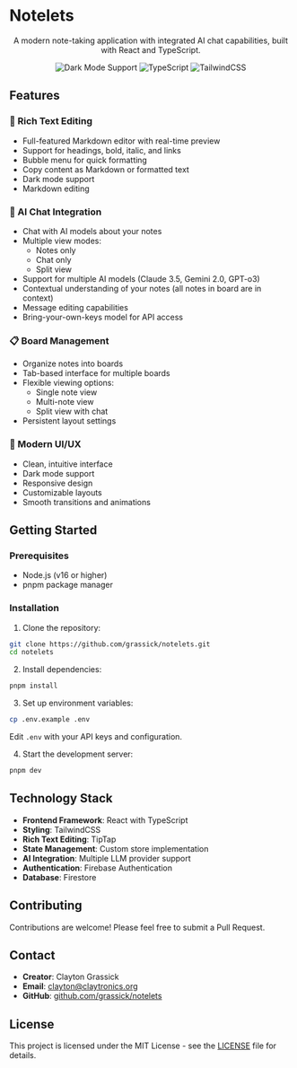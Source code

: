 # Notelets

<div align="center">

A modern note-taking application with integrated AI chat capabilities, built with React and TypeScript.

![Dark Mode Support](https://img.shields.io/badge/dark%20mode-supported-dark?style=flat-square)
![TypeScript](https://img.shields.io/badge/TypeScript-Ready-blue?style=flat-square)
![TailwindCSS](https://img.shields.io/badge/TailwindCSS-Styled-38B2AC?style=flat-square)

</div>

## Features

### 📝 Rich Text Editing
- Full-featured Markdown editor with real-time preview
- Support for headings, bold, italic, and links
- Bubble menu for quick formatting
- Copy content as Markdown or formatted text
- Dark mode support
- Markdown editing

### 🤖 AI Chat Integration
- Chat with AI models about your notes
- Multiple view modes:
  - Notes only
  - Chat only
  - Split view
- Support for multiple AI models (Claude 3.5, Gemini 2.0, GPT-o3)
- Contextual understanding of your notes (all notes in board are in context)
- Message editing capabilities
- Bring-your-own-keys model for API access

### 📋 Board Management
- Organize notes into boards
- Tab-based interface for multiple boards
- Flexible viewing options:
  - Single note view
  - Multi-note view
  - Split view with chat
- Persistent layout settings

### 💫 Modern UI/UX
- Clean, intuitive interface
- Dark mode support
- Responsive design
- Customizable layouts
- Smooth transitions and animations

## Getting Started

### Prerequisites
- Node.js (v16 or higher)
- pnpm package manager

### Installation

1. Clone the repository:
```bash
git clone https://github.com/grassick/notelets.git
cd notelets
```

2. Install dependencies:
```bash
pnpm install
```

3. Set up environment variables:
```bash
cp .env.example .env
```
Edit `.env` with your API keys and configuration.

4. Start the development server:
```bash
pnpm dev
```

## Technology Stack

- **Frontend Framework**: React with TypeScript
- **Styling**: TailwindCSS
- **Rich Text Editing**: TipTap
- **State Management**: Custom store implementation
- **AI Integration**: Multiple LLM provider support
- **Authentication**: Firebase Authentication
- **Database**: Firestore

## Contributing

Contributions are welcome! Please feel free to submit a Pull Request.

## Contact

- **Creator**: Clayton Grassick
- **Email**: clayton@claytronics.org
- **GitHub**: [github.com/grassick/notelets](https://github.com/grassick/notelets)

## License

This project is licensed under the MIT License - see the [LICENSE](LICENSE) file for details. 

